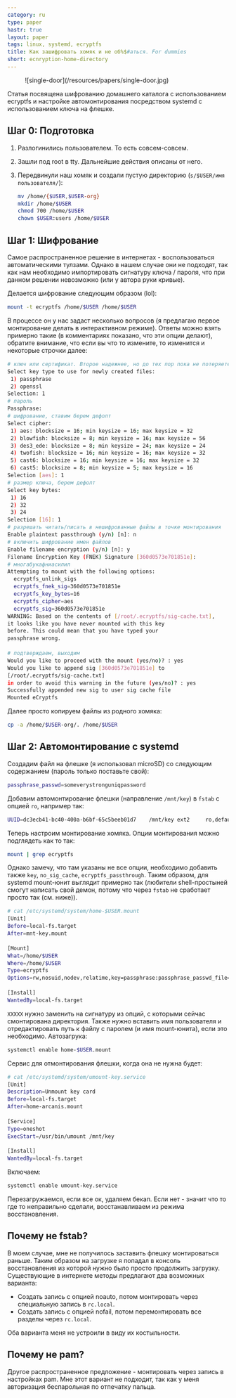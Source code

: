 ```yaml
---
category: ru
type: paper
hastr: true
layout: paper
tags: linux, systemd, ecryptfs
title: Как зашифровать хомяк и не об%$#аться. For dummies
short: ecnryption-home-directory
---
```

<figure class="img">![single-door](/resources/papers/single-door.jpg)</figure> Статья
посвящена шифрованию домашнего каталога с использованием ecryptfs и настройке
автомонтирования посредством systemd с использованием ключа на флешке.

<!--more-->

## <a href="#preparation" class="anchor" id="preparation"><span class="octicon octicon-link"></span></a>Шаг 0: Подготовка

1.  Разлогинились пользователем. То есть совсем-совсем.
2.  Зашли под root в tty. Дальнейшие действия описаны от него.
3.  Передвинули наш хомяк и создали пустую директорию (`s/$USER/имя пользователя/`):

    ```bash
    mv /home/{$USER,$USER-org}
    mkdir /home/$USER
    chmod 700 /home/$USER
    chown $USER:users /home/$USER
    ```

## <a href="#step1" class="anchor" id="step1"><span class="octicon octicon-link"></span></a>Шаг 1: Шифрование

Самое распространенное решение в интернетах - воспользоваться автоматическими
тулзами. Однако в нашем случае они не подходят, так как нам необходимо
импортировать сигнатуру ключа / пароля, что при данном решении невозможно (или
у автора руки кривые).

Делается шифрование следующим образом (lol):

```bash
mount -t ecryptfs /home/$USER /home/$USER
```

В процессе он у нас задаст несколько вопросов (я предлагаю первое монтирование
делать в интерактивном режиме). Ответы можно взять примерно такие (в
комментариях показано, что эти опции делают), обратите внимание, что если вы что
то измените, то изменится и некоторые строчки далее:

```bash
# ключ или сертификат. Второе надежнее, но до тех пор пока не потеряете %)
Select key type to use for newly created files:
 1) passphrase
 2) openssl
Selection: 1
# пароль
Passphrase:
# шифрование, ставим берем дефолт
Select cipher:
 1) aes: blocksize = 16; min keysize = 16; max keysize = 32
 2) blowfish: blocksize = 8; min keysize = 16; max keysize = 56
 3) des3_ede: blocksize = 8; min keysize = 24; max keysize = 24
 4) twofish: blocksize = 16; min keysize = 16; max keysize = 32
 5) cast6: blocksize = 16; min keysize = 16; max keysize = 32
 6) cast5: blocksize = 8; min keysize = 5; max keysize = 16
Selection [aes]: 1
# размер ключа, берем дефолт
Select key bytes:
 1) 16
 2) 32
 3) 24
Selection [16]: 1
# разрешать читать/писать в нешифрованные файлы в точке монтирования
Enable plaintext passthrough (y/n) [n]: n
# включить шифрование имен файлов
Enable filename encryption (y/n) [n]: y
Filename Encryption Key (FNEK) Signature [360d0573e701851e]:
# многабукафниасилил
Attempting to mount with the following options:
  ecryptfs_unlink_sigs
  ecryptfs_fnek_sig=360d0573e701851e
  ecryptfs_key_bytes=16
  ecryptfs_cipher=aes
  ecryptfs_sig=360d0573e701851e
WARNING: Based on the contents of [/root/.ecryptfs/sig-cache.txt],
it looks like you have never mounted with this key
before. This could mean that you have typed your
passphrase wrong.

# подтверждаем, выходим
Would you like to proceed with the mount (yes/no)? : yes
Would you like to append sig [360d0573e701851e] to
[/root/.ecryptfs/sig-cache.txt]
in order to avoid this warning in the future (yes/no)? : yes
Successfully appended new sig to user sig cache file
Mounted eCryptfs
```

Далее просто копируем файлы из родного хомяка:

```bash
cp -a /home/$USER-org/. /home/$USER
```

## <a href="#step2" class="anchor" id="step2"><span class="octicon octicon-link"></span></a>Шаг 2: Автомонтирование с systemd

Создадим файл на флешке (я использовал microSD) со следующим содержанием (пароль
только поставьте свой):

```bash
passphrase_passwd=someverystronguniqpassword
```

Добавим автомонтирование флешки (направление `/mnt/key`) в `fstab` с опцией `ro`,
например так:

```bash
UUID=dc3ecb41-bc40-400a-b6bf-65c5beeb01d7    /mnt/key ext2     ro,defaults                            0 0
```

Теперь настроим монтирование хомяка. Опции монтирования можно подглядеть как то
так:

```bash
mount | grep ecryptfs
```

Однако замечу, что там указаны не все опции, необходимо добавить также `key`,
`no_sig_cache`, `ecryptfs_passthrough`. Таким образом, для systemd mount-юнит
выглядит примерно так (любители shell-простыней смогут написать свой демон,
потому что через `fstab` не сработает просто так (см. ниже)).

```bash
# cat /etc/systemd/system/home-$USER.mount
[Unit]
Before=local-fs.target
After=mnt-key.mount

[Mount]
What=/home/$USER
Where=/home/$USER
Type=ecryptfs
Options=rw,nosuid,nodev,relatime,key=passphrase:passphrase_passwd_file=/mnt/key/keyfile,no_sig_cache,ecryptfs_fnek_sig=XXXXX,ecryptfs_sig=XXXXX,ecryptfs_cipher=aes,ecryptfs_key_bytes=16,ecryptfs_passthrough=n,ecryptfs_unlink_sigs

[Install]
WantedBy=local-fs.target
```

`XXXXX` нужно заменить на сигнатуру из опций, с которыми сейчас смонтирована
директория. Также нужно вставить имя пользователя и отредактировать путь к файлу
с паролем (и имя mount-юнита), если это необходимо. Автозагрука:

```bash
systemctl enable home-$USER.mount
```

Сервис для отмонтирования флешки, когда она не нужна будет:

```bash
# cat /etc/systemd/system/umount-key.service
[Unit]
Description=Unmount key card
Before=local-fs.target
After=home-arcanis.mount

[Service]
Type=oneshot
ExecStart=/usr/bin/umount /mnt/key

[Install]
WantedBy=local-fs.target
```

Включаем:

```bash
systemctl enable umount-key.service
```

Перезагружаемся, если все ок, удаляем бекап. Если нет - значит что то где то
неправильно сделали, восстанавливаем из режима восстановления.

## <a href="#whynotfstab" class="anchor" id="whynotfstab"><span class="octicon octicon-link"></span></a>Почему не fstab?

В моем случае, мне не получилось заставить флешку монтироваться раньше. Таким
образом на загрузке я попадал в консоль восстановления из которой нужно было
просто продолжить загрузку. Существующие в интернете методы предлагают два
возможных варианта:

* Создать запись с опцией noauto, потом монтировать через специальную запись в
`rc.local`.
* Создать запись с опцией nofail, потом перемонтировать все разделы через
`rc.local`.

Оба варианта меня не устроили в виду их костыльности.

## <a href="#whynotpam" class="anchor" id="whynotpam"><span class="octicon octicon-link"></span></a>Почему не pam?

Другое распространенное предложение - монтировать через запись в настройках pam.
Мне этот вариант не подходит, так как у меня авторизация беспарольная по
отпечатку пальца.
